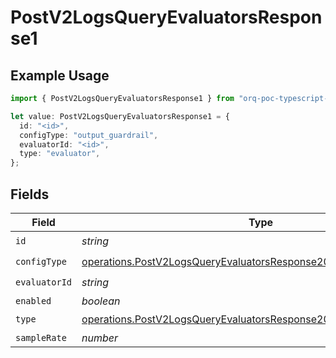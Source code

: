 # PostV2LogsQueryEvaluatorsResponse1

## Example Usage

```typescript
import { PostV2LogsQueryEvaluatorsResponse1 } from "orq-poc-typescript-multi-env-version/models/operations";

let value: PostV2LogsQueryEvaluatorsResponse1 = {
  id: "<id>",
  configType: "output_guardrail",
  evaluatorId: "<id>",
  type: "evaluator",
};
```

## Fields

| Field                                                                                                                                                    | Type                                                                                                                                                     | Required                                                                                                                                                 | Description                                                                                                                                              |
| -------------------------------------------------------------------------------------------------------------------------------------------------------- | -------------------------------------------------------------------------------------------------------------------------------------------------------- | -------------------------------------------------------------------------------------------------------------------------------------------------------- | -------------------------------------------------------------------------------------------------------------------------------------------------------- |
| `id`                                                                                                                                                     | *string*                                                                                                                                                 | :heavy_check_mark:                                                                                                                                       | N/A                                                                                                                                                      |
| `configType`                                                                                                                                             | [operations.PostV2LogsQueryEvaluatorsResponse200ConfigType](../../models/operations/postv2logsqueryevaluatorsresponse200configtype.md)                   | :heavy_check_mark:                                                                                                                                       | N/A                                                                                                                                                      |
| `evaluatorId`                                                                                                                                            | *string*                                                                                                                                                 | :heavy_check_mark:                                                                                                                                       | N/A                                                                                                                                                      |
| `enabled`                                                                                                                                                | *boolean*                                                                                                                                                | :heavy_minus_sign:                                                                                                                                       | N/A                                                                                                                                                      |
| `type`                                                                                                                                                   | [operations.PostV2LogsQueryEvaluatorsResponse200ApplicationJSONType](../../models/operations/postv2logsqueryevaluatorsresponse200applicationjsontype.md) | :heavy_check_mark:                                                                                                                                       | N/A                                                                                                                                                      |
| `sampleRate`                                                                                                                                             | *number*                                                                                                                                                 | :heavy_minus_sign:                                                                                                                                       | N/A                                                                                                                                                      |
